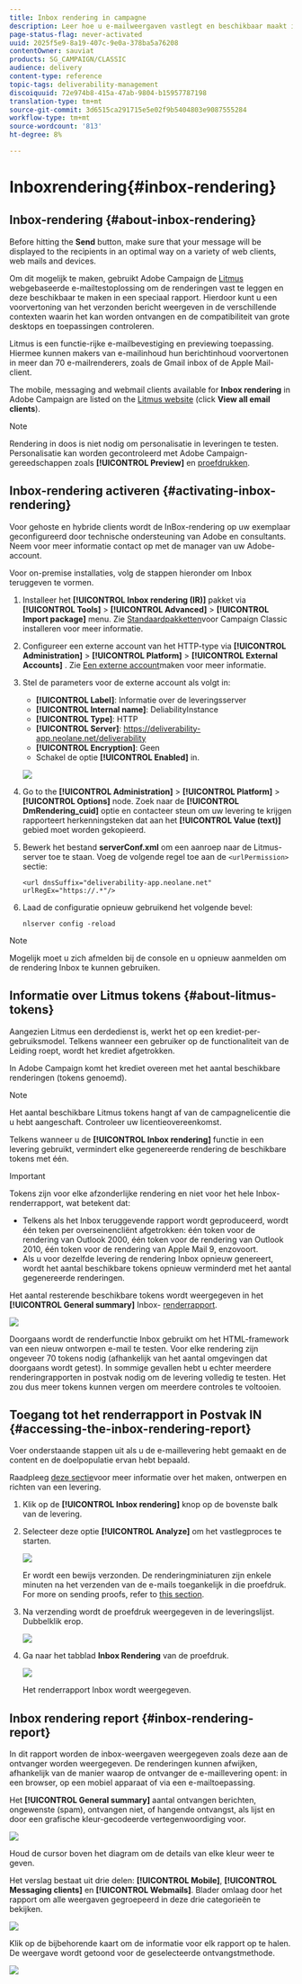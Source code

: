 ```yaml
---
title: Inbox rendering in campagne
description: Leer hoe u e-mailweergaven vastlegt en beschikbaar maakt in een speciaal rapport
page-status-flag: never-activated
uuid: 2025f5e9-8a19-407c-9e0a-378ba5a76208
contentOwner: sauviat
products: SG_CAMPAIGN/CLASSIC
audience: delivery
content-type: reference
topic-tags: deliverability-management
discoiquuid: 72e974b8-415a-47ab-9804-b15957787198
translation-type: tm+mt
source-git-commit: 3d6515ca291715e5e02f9b5404803e9087555284
workflow-type: tm+mt
source-wordcount: '813'
ht-degree: 8%

---
```



# Inboxrendering{#inbox-rendering}

## Inbox-rendering {#about-inbox-rendering}

Before hitting the **Send** button, make sure that your message will be displayed to the recipients in an optimal way on a variety of web clients, web mails and devices.

Om dit mogelijk te maken, gebruikt Adobe Campaign de [Litmus](https://litmus.com/email-testing) webgebaseerde e-mailtestoplossing om de renderingen vast te leggen en deze beschikbaar te maken in een speciaal rapport. Hierdoor kunt u een voorvertoning van het verzonden bericht weergeven in de verschillende contexten waarin het kan worden ontvangen en de compatibiliteit van grote desktops en toepassingen controleren.

Litmus is een functie-rijke e-mailbevestiging en previewing toepassing. Hiermee kunnen makers van e-mailinhoud hun berichtinhoud voorvertonen in meer dan 70 e-mailrenderers, zoals de Gmail inbox of de Apple Mail-client.

The mobile, messaging and webmail clients available for **Inbox rendering** in Adobe Campaign are listed on the [Litmus website](https://litmus.com/email-testing) (click **View all email clients**).

>[!NOTE]
>
>Rendering in doos is niet nodig om personalisatie in leveringen te testen. Personalisatie kan worden gecontroleerd met Adobe Campaign-gereedschappen zoals **[!UICONTROL Preview]** en [proefdrukken](../../delivery/using/steps-validating-the-delivery.md#sending-a-proof).

## Inbox-rendering activeren {#activating-inbox-rendering}

Voor gehoste en hybride clients wordt de InBox-rendering op uw exemplaar geconfigureerd door technische ondersteuning van Adobe en consultants. Neem voor meer informatie contact op met de manager van uw Adobe-account.

Voor on-premise installaties, volg de stappen hieronder om Inbox teruggeven te vormen.

1. Installeer het **[!UICONTROL Inbox rendering (IR)]** pakket via **[!UICONTROL Tools]** > **[!UICONTROL Advanced]** > **[!UICONTROL Import package]** menu. Zie [Standaardpakketten](../../installation/using/installing-campaign-standard-packages.md)voor Campaign Classic installeren voor meer informatie.
1. Configureer een externe account van het HTTP-type via **[!UICONTROL Administration]** > **[!UICONTROL Platform]** > **[!UICONTROL External Accounts]** . Zie [Een externe account](../../installation/using/external-accounts.md#creating-an-external-account)maken voor meer informatie.
1. Stel de parameters voor de externe account als volgt in:
   * **[!UICONTROL Label]**: Informatie over de leveringsserver
   * **[!UICONTROL Internal name]**: DeliabilityInstance
   * **[!UICONTROL Type]**: HTTP
   * **[!UICONTROL Server]**: https://deliverability-app.neolane.net/deliverability
   * **[!UICONTROL Encryption]**: Geen
   * Schakel de optie **[!UICONTROL Enabled]** in.

   ![](assets/s_tn_inbox_rendering_external-account.png)

1. Go to the **[!UICONTROL Administration]** > **[!UICONTROL Platform]** > **[!UICONTROL Options]** node. Zoek naar de **[!UICONTROL DmRendering_cuid]** optie en contacteer steun om uw levering te krijgen rapporteert herkenningsteken dat aan het **[!UICONTROL Value (text)]** gebied moet worden gekopieerd.
1. Bewerk het bestand **serverConf.xml** om een aanroep naar de Litmus-server toe te staan. Voeg de volgende regel toe aan de `<urlPermission>` sectie:

   ```
   <url dnsSuffix="deliverability-app.neolane.net" urlRegEx="https://.*"/>
   ```

1. Laad de configuratie opnieuw gebruikend het volgende bevel:

   ```
   nlserver config -reload
   ```

>[!NOTE]
>
>Mogelijk moet u zich afmelden bij de console en u opnieuw aanmelden om de rendering Inbox te kunnen gebruiken.

## Informatie over Litmus tokens {#about-litmus-tokens}

Aangezien Litmus een derdedienst is, werkt het op een krediet-per-gebruiksmodel. Telkens wanneer een gebruiker op de functionaliteit van de Leiding roept, wordt het krediet afgetrokken.

In Adobe Campaign komt het krediet overeen met het aantal beschikbare renderingen (tokens genoemd).

>[!NOTE]
>
>Het aantal beschikbare Litmus tokens hangt af van de campagnelicentie die u hebt aangeschaft. Controleer uw licentieovereenkomst.

Telkens wanneer u de **[!UICONTROL Inbox rendering]** functie in een levering gebruikt, vermindert elke gegenereerde rendering de beschikbare tokens met één.

>[!IMPORTANT]
>
>Tokens zijn voor elke afzonderlijke rendering en niet voor het hele Inbox-renderrapport, wat betekent dat:
>
>* Telkens als het Inbox teruggevende rapport wordt geproduceerd, wordt één teken per overseinencliënt afgetrokken: één token voor de rendering van Outlook 2000, één token voor de rendering van Outlook 2010, één token voor de rendering van Apple Mail 9, enzovoort.
>* Als u voor dezelfde levering de rendering Inbox opnieuw genereert, wordt het aantal beschikbare tokens opnieuw verminderd met het aantal gegenereerde renderingen.

>



Het aantal resterende beschikbare tokens wordt weergegeven in het **[!UICONTROL General summary]** Inbox- [renderrapport](#inbox-rendering-report).

![](assets/s_tn_inbox_rendering_tokens.png)

Doorgaans wordt de renderfunctie Inbox gebruikt om het HTML-framework van een nieuw ontworpen e-mail te testen. Voor elke rendering zijn ongeveer 70 tokens nodig (afhankelijk van het aantal omgevingen dat doorgaans wordt getest). In sommige gevallen hebt u echter meerdere renderingrapporten in postvak nodig om de levering volledig te testen. Het zou dus meer tokens kunnen vergen om meerdere controles te voltooien.

## Toegang tot het renderrapport in Postvak IN {#accessing-the-inbox-rendering-report}

Voer onderstaande stappen uit als u de e-maillevering hebt gemaakt en de content en de doelpopulatie ervan hebt bepaald.

Raadpleeg [deze sectie](../../delivery/using/about-email-channel.md)voor meer informatie over het maken, ontwerpen en richten van een levering.

1. Klik op de **[!UICONTROL Inbox rendering]** knop op de bovenste balk van de levering.
1. Selecteer deze optie **[!UICONTROL Analyze]** om het vastlegproces te starten.

   ![](assets/s_tn_inbox_rendering_button.png)

   Er wordt een bewijs verzonden. De renderingminiaturen zijn enkele minuten na het verzenden van de e-mails toegankelijk in die proefdruk. For more on sending proofs, refer to [this section](../../delivery/using/steps-validating-the-delivery.md#sending-a-proof).

1. Na verzending wordt de proefdruk weergegeven in de leveringslijst. Dubbelklik erop.

   ![](assets/s_tn_inbox_rendering_delivery_list.png)

1. Ga naar het tabblad **Inbox Rendering** van de proefdruk.

   ![](assets/s_tn_inbox_rendering_tab.png)

   Het renderrapport Inbox wordt weergegeven.

## Inbox rendering report {#inbox-rendering-report}

In dit rapport worden de inbox-weergaven weergegeven zoals deze aan de ontvanger worden weergegeven. De renderingen kunnen afwijken, afhankelijk van de manier waarop de ontvanger de e-maillevering opent: in een browser, op een mobiel apparaat of via een e-mailtoepassing.

Het **[!UICONTROL General summary]** aantal ontvangen berichten, ongewenste (spam), ontvangen niet, of hangende ontvangst, als lijst en door een grafische kleur-gecodeerde vertegenwoordiging voor.

![](assets/s_tn_inbox_rendering_summary.png)

Houd de cursor boven het diagram om de details van elke kleur weer te geven.

Het verslag bestaat uit drie delen: **[!UICONTROL Mobile]**, **[!UICONTROL Messaging clients]** en **[!UICONTROL Webmails]**. Blader omlaag door het rapport om alle weergaven gegroepeerd in deze drie categorieën te bekijken.

![](assets/s_tn_inbox_rendering_report.png)

Klik op de bijbehorende kaart om de informatie voor elk rapport op te halen. De weergave wordt getoond voor de geselecteerde ontvangstmethode.

![](assets/s_tn_inbox_rendering_example.png)
